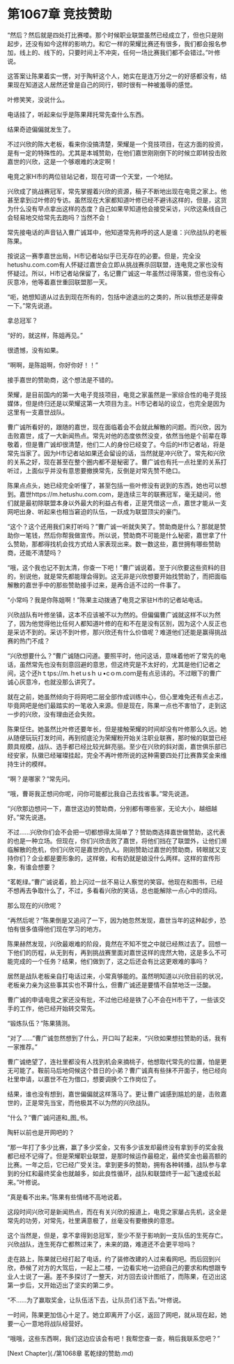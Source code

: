 # 第1067章 竞技赞助

“然后？然后就是四处打比赛喽。那个时候职业联盟虽然已经成立了，但也只是刚起步，还没有如今这样的影响力。和它一样的荣耀比赛还有很多，我们都会报名参加，线上的、线下的，只要时间上不冲突，任何一场比赛我们都不会错过。”叶修说。

这答案让陈果着实一愣，对于陶轩这个人，她实在是连万分之一的好感都没有，结果现在知道这人居然还曾是自己的同行，顿时很有一种被羞辱的感觉。

叶修笑笑，没说什么。

电话挂了，听起来似乎是陈果拜托常先查什么东西。

结果奇迹偏偏就发生了。

不过兴欣的陈大老板，看来你没搞清楚，荣耀是一个竞技项目，在这方面的投资，是有一定的特殊性的。尤其是本城赞助，在他们嘉世刚刚倒下的时候立即转投击败嘉世的兴欣，这是一个够艰难的决定啊！

电竞之家H市的两位驻站记者，现在可谓一个天堂，一个地狱。

兴欣成了挑战赛冠军，常先掌握着兴欣的资源，稿子不断地出现在电竞之家上。他甚至拿到过叶修的专访。虽然现在大家都知道叶修已经不避讳这样的，但是，这货为什么没有早点拿出这样的态度？自己如果早知道他会接受采访，兴欣这条线自己会轻易地交给常先去跑吗？当然不会！

常先接电话的声音钻入曹广诚耳中，他知道常先称呼的这人是谁：兴欣战队的老板陈果。

按说这一赛季嘉世出局，H市记者站似乎已无存在的必要。但是，完全没hetushu.com.com有人怀疑过嘉世会立即从挑战赛杀回联盟，连电竞之家也没有怀疑过。所以，H市记者站保留了，名记曹广诚这一年虽然过得落寞，但也没有心灰意冷，他等着嘉世重回联盟那一天。

“呃，她想知道从过去到现在所有的，包括中途退出的之类的，所以我想还是得查一下。”常先说道。

拿总冠军？

“好的，就这样，陈姐再见。”

很遗憾，没有如果。

“啊啊，是陈姐啊，你好你好！！”

接手嘉世的赞助商，这个想法是不错的。

荣耀，是目前国内的第一大电子竞技项目，电竞之家虽然是一家综合性的电子竞技媒体，但是终归还是以荣耀这第一大项目为主。H市记者站的设立，也完全是因为这里有一支嘉世战队。

曹广诚所看好的，跟随的嘉世，现在面临着会不会就此解散的问题。而兴欣，因为击败嘉世，成了一大新闻热点。常先对他的态度依然没变，依然当他是个前辈在尊敬着，但是曹广诚却很清楚，他们二人的身份已经变了。今后的H市记者站，将是常先当家了。因为H市记者站如果还会留设的话，当然就是冲兴欣了。常先和兴欣的关系之好，现在甚至在整个圈内都不是秘密了。曹广诚也有托一点社里的关系打听过，上面似乎并没有意思要撤换常先，反倒是对常先赞不绝口。

陈果点点头，她已经完全听懂了，甚至包括一些叶修没有说到的东西，她也可以想到。嘉世https://m.hetushu.com.com，是连续三年的联赛冠军，毫无疑问，他们就是最初除联盟本身以外最大的利益占有者，正是凭借这一点，嘉世才能从一支网吧出身、听起来也相当窘迫的队伍，一跃成为联盟顶尖的豪门。

“这个？这个还用我们来打听吗？”曹广诚一听就失笑了。赞助商是什么？那就是赞助你一笔钱，然后你帮我做宣传。所以说，赞助商不可能是什么秘密，嘉世拿了什么赞助，那都得找机会找方式给人家表现出来。数一数这些，嘉世拥有哪些赞助商，还能不清楚吗？

“哦，这个我也记不到太清，你查一下吧！”曹广诚说着。至于兴欣要这些资料的目的，别说他，就是常先都能理会得到。这无非是兴欣想要开始找赞助了，而把面临解散的嘉世手中的那些赞助接手过来，是再合适不过的一件事了。

“小常吗？我是你陈姐啊！”陈果主动拨通了电竞之家驻H市的记者站电话。

兴欣战队有叶修坐镇，这本不应该被不以为然的。但偏偏曹广诚就这样不以为然了，因为他觉得他比任何人都知道叶修的在和不在是没有区别，因为这个人反正也是采访不到的。采访不到叶修，那兴欣还有什么价值呢？难道他们还能是赢得挑战赛的热门不成？

“兴欣想要什么？”曹广诚随口问道。要照平时，他问这话，意味着他听了常先的电话，虽然常先也没有刻意回避的意思，但这终究是不太好的，尤其是他们记者之间，这个还hｔtps://m.ｈetｕsｈｕ•cｏm.coｍ是有点忌讳的。不过眼下的曹广诚心灰意冷，也就没那么讲究了。

就在之前，她虽然倾向于将网吧二层全部作成训练中心，但心里难免还有点忐忑，毕竟网吧是他们最踏实的一笔收入来源。但是现在，陈果一点也不害怕了，走到这一步的兴欣，没有理由还会失败。

陈果怔住。她虽然比叶修还要年长，但是接触荣耀的时间却没有叶修那么久远。她从随便玩玩打发时间，再到彻底沦为荣耀粉开始关注职业联赛，那时候的联盟已经颇具规模，战队、选手都已经比较光鲜亮丽。至少在兴欣的斜对面，嘉世俱乐部已经安家，队徽已经璀璨挂起，完全不再叶修所说的这种需要四处打比赛靠奖金来维持生计的模样。

“啊？是哪家？”常先问。

“哦，曹哥我正想问你呢，问你可能都比我自己去找省事。”常先说道。

“兴欣那边想问一下，嘉世这边的赞助商，分别都有哪些家，无论大小，越细越好。”常先说道。

不过……兴欣你们会不会把一切都想得太简单了？赞助商选择嘉世做赞助，这代表的也是一种立场。但现在，你们兴欣击败了嘉世，将他们挡在了联盟外，让他们濒临解散的危机，你们兴欣可是嘉世的仇人。刚刚赞助过嘉世的赞助商，转眼就又支持你们？企业都是要形象的，这样做，和有奶就是娘没什么两样。这样的宣传形象，有谁会想要？

“茗乾绿。”曹广诚说着，脸上闪过一丝不易让人察觉的笑容。他现在和图书，已经不想再去争取什么了，不过，多看看兴欣的笑话，总也能解除一点心中的烦闷。

那么现在的兴欣呢？

“再然后呢？”陈果倒是又追问了一下，因为她忽然发现，嘉世当年的这种起步，恐怕有很多值得他们现在学习的地方。

陈果赫然发现，兴欣最艰难的阶段，竟然在不知不觉之中就已经熬过去了。回想一下他们的历程，从无到有，再到挑战赛里面对嘉世这样的庞然大物，这是多么不可能完成的一个任务？结果，他们做到了，这之后还会有比这更艰难的事吗？

居然是战队老板亲自打电话过来，小常真够能的。虽然明知道以兴欣目前的状况，老板亲力亲为这些事其实也不算什么，但曹广诚还是要情不自禁地泛一泛酸。

曹广诚的申请电竞之家还没有批，不过他已经是铁了心不会在H市干了，一些该交手的工作，他已经开始转交常先。

“锻炼队伍？”陈果猜测。

“对了……”曹广诚忽然想到了什么，开口叫了起来，“兴欣如果想拉赞助的话，我有一家推荐。”

曹广诚绝望了，连社里都没有人找到机会来摘桃子，他想取代常先的位置，怕是更无可能了。鞍前马后地伺候这个昔日的小弟？曹广诚真有些抹不开面子，他已经向社里申请，以嘉世不在为借口，想要调换个工作岗位了。

结果，谁也没有想到，嘉世偏偏就这样落马了。更让曹广诚感到尴尬的是，击败嘉世的，正是常先当宝，而他极其不以为然的兴欣战队。

“什么？”曹广诚问道和_图_书。

陶轩以前也是开网吧的？

“那一年打了多少比赛，赢了多少奖金，又有多少该发却最终没有拿到手的奖金我都已经不记得了。但是荣耀职业联盟，是那时候运作最稳定，最终奖金也最高额的比赛。一年之后，它已经广受关注。拿到更多的赞助，拥有各种转播，战队参与拿到的分红和最终奖金也就越多，如此良性循环，战队和联盟终于一起飞速成长起来。”叶修说。

“真是看不出来。”陈果有些情绪不高地说着。

这段时间兴欣可是新闻热点，而在有关兴欣的报道上，电竞之家屡占先机，这全是常先的功劳，对常先，社里满意极了，丝毫没有要撤换的意思。

这个当然是，但是，拿不拿得到总冠军，至少不至于影响到一支队伍的生死存亡。兴欣战队，连生死存亡都熬过来了，未来的路，难道还不会更平坦吗？

走在路上，陈果就已经打起了电话，约了装修改建的人过来看网吧。而后回到兴欣，恭候了对方的大驾后，一起上二楼，一边看实地一边把自己的要求和构想跟专业人士说了一遍。差不多探讨了一整天，对方回去设计图纸了，而陈果，在迈出这第一步后，又开始迈出了坚实的第二步。

“不……为了赢取奖金，让队伍活下去，让队员们活下去。”叶修说。

一时间，陈果更加信心十足了。她立即离开了小区，返回了网吧，就从现在起，她要一心一意地将战队经营好。

“哦哦，这些东西啊，我们这边应该会有吧！我帮您查一查，稍后我联系您吧？”



[Next Chapter](./第1068章 茗乾绿的赞助.md)